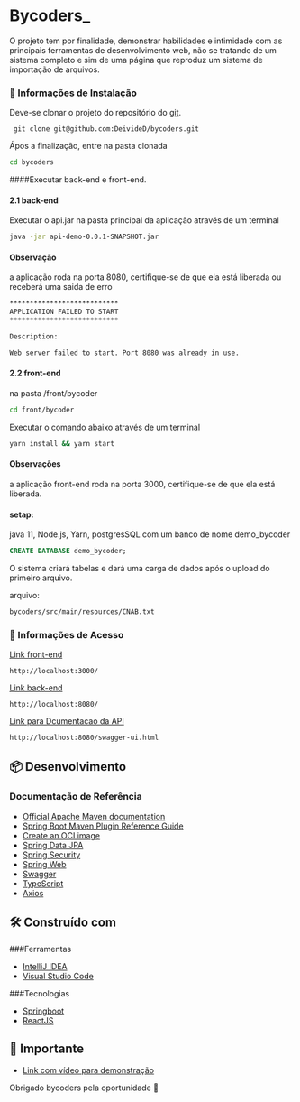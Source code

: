 # Bycoders_

O projeto tem por finalidade, demonstrar habilidades e intimidade com as principais ferramentas de desenvolvimento web,
não se tratando de um sistema completo e sim de uma página que reproduz um sistema de importação de arquivos.  

### 🔧  Informações de Instalação
 Deve-se clonar o projeto do repositório do [git](https://github.com). 
```
 git clone git@github.com:DeivideD/bycoders.git
```
Ápos a finalização, entre na pasta clonada

```bash
cd bycoders 
```


####Executar back-end e front-end.

#### 2.1 back-end
Executar o api.jar na pasta principal da aplicação através de um terminal
```bash
java -jar api-demo-0.0.1-SNAPSHOT.jar
```
#### Observação
a aplicação roda na porta 8080, certifique-se de que ela está liberada
ou receberá uma saida de erro
```bash
***************************
APPLICATION FAILED TO START
***************************

Description:

Web server failed to start. Port 8080 was already in use.
```

#### 2.2 front-end
na pasta /front/bycoder
```bash
cd front/bycoder
```

Executar o comando abaixo através de um terminal
```bash
yarn install && yarn start
```

#### Observações
a aplicação front-end roda na porta 3000, certifique-se de que 
ela está liberada.


#### setap: 
java 11,
Node.js,
Yarn,
postgresSQL com um banco de nome demo_bycoder
```sql
CREATE DATABASE demo_bycoder;
```
O sistema criará tabelas e dará uma carga de dados após o upload do primeiro arquivo.

arquivo:
```bash
bycoders/src/main/resources/CNAB.txt
```


### 📌 Informações de Acesso
[Link front-end](http://localhost:3000/)
```
http://localhost:3000/
```

[Link back-end](http://localhost:8080/)
```
http://localhost:8080/
```

[Link para Dcumentacao da API](http://localhost:3000/)
```
http://localhost:8080/swagger-ui.html
```
## 📦 Desenvolvimento
### Documentação de Referência


* [Official Apache Maven documentation](https://maven.apache.org/guides/index.html)
* [Spring Boot Maven Plugin Reference Guide](https://docs.spring.io/spring-boot/docs/2.6.3/maven-plugin/reference/html/)
* [Create an OCI image](https://docs.spring.io/spring-boot/docs/2.6.3/maven-plugin/reference/html/#build-image)
* [Spring Data JPA](https://docs.spring.io/spring-boot/docs/2.6.3/reference/htmlsingle/#boot-features-jpa-and-spring-data)
* [Spring Security](https://docs.spring.io/spring-boot/docs/2.6.3/reference/htmlsingle/#boot-features-security)
* [Spring Web](https://docs.spring.io/spring-boot/docs/2.6.3/reference/htmlsingle/#boot-features-developing-web-applications)
* [Swagger](https://swagger.io/tools/open-source/open-source-integrations/)
* [TypeScript](https://www.typescriptlang.org/docs/)
* [Axios](https://axios-http.com/ptbr/docs/intro)

## 🛠️ Construído com
###Ferramentas
* [IntelliJ IDEA](https://www.jetbrains.com/pt-br/idea/)
* [Visual Studio Code](https://code.visualstudio.com/)

###Tecnologias
* [Springboot](https://spring.io/projects/spring-boot)
* [ReactJS](https://pt-br.reactjs.org/)


## 🎁 Importante
* [Link com vídeo para demonstração]()

 
Obrigado bycoders pela oportunidade 📢
